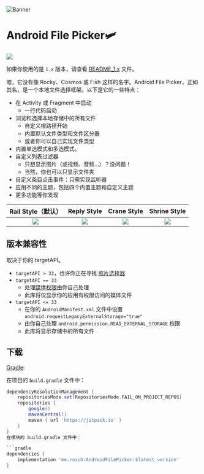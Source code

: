 ![Banner](https://raw.githubusercontent.com/rosuH/AndroidFilePicker/master/images/AndroidFilePicker_Banner_Dr_Sugiyama.png)

# Android File Picker🛩️

[![](https://jitpack.io/v/me.rosuh/AndroidFilePicker.svg)](https://jitpack.io/#me.rosuh/AndroidFilePicker)

如果你使用的是 `1.x` 版本，请查看 [README_1.x](./README_CN_1.x.md) 文件。

嗯，它没有像 Rocky、Cosmos 或 Fish 这样的名字。Android File Picker，正如其名，是一个本地文件选择框架。以下是它的一些特点：

- 在 Activity 或 Fragment 中启动
  - 一行代码启动
- 浏览和选择本地存储中的所有文件
  - 自定义根路径开始
  - 内置默认文件类型和文件区分器
  - 或者你可以自己实现文件类型
- 内置单选模式和多选模式。
- 自定义列表过滤器
  - 只想显示图片（或视频、音频...）？没问题！
  - 当然，你也可以只显示文件夹
- 自定义条目点击事件：只需实现监听器
- 应用不同的主题，包括四个内置主题和自定义主题
- 更多功能等你发现

|                    Rail Style（默认）                     |                         Reply Style                          |                         Crane Style                          |                         Shrine Style                         |
| :----------------------------------------------------------: | :----------------------------------------------------------: | :----------------------------------------------------------: | :----------------------------------------------------------: |
| ![](https://raw.githubusercontent.com/rosuH/AndroidFilePicker/master/images/default_theme.png) | ![](https://raw.githubusercontent.com/rosuH/AndroidFilePicker/master/images/reply_theme.png) | ![](https://raw.githubusercontent.com/rosuH/AndroidFilePicker/master/images/crane_theme.png) | ![](https://raw.githubusercontent.com/rosuH/AndroidFilePicker/master/images/shrine_theme.png) |

## 版本兼容性
取决于你的 targetAPI。

- `targetAPI > 33`，也许你正在寻找 [照片选择器](https://developer.android.com/about/versions/14/changes/partial-photo-video-access?hl=zh-cn#media-reselection)
- `targetAPI == 33`
  - 处理[媒体权限](https://developer.android.com/training/data-storage/shared/media#access-other-apps-files)由你自己处理
  - 此库将仅显示你的应用有权限访问的媒体文件
- `targetAPI <= 33`
  - 在你的 `AndroidManifest.xml` 文件中设置 `android:requestLegacyExternalStorage="true"`
  - 由你自己处理 `android.permission.READ_EXTERNAL_STORAGE` 权限
  - 此库将显示存储中的所有文件

## 下载

[Gradle](https://docs.jitpack.io/android/#installing):

在项目的 `build.gradle` 文件中：

```gradle
dependencyResolutionManagement {
    repositoriesMode.set(RepositoriesMode.FAIL_ON_PROJECT_REPOS)
    repositories {
        google()
        mavenCentral()
        maven { url 'https://jitpack.io' }
    }
}
在模块的 build.gradle 文件中：

```gradle
dependencies {
    implementation 'me.rosuh:AndroidFilePicker:$latest_version'
}
```